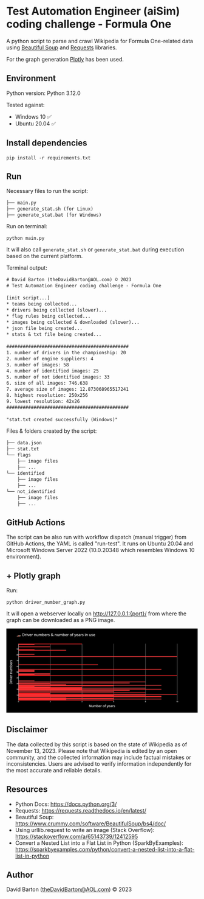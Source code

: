 # Test Automation Engineer (аіЅіⅿ) coding challenge - Formula One

A python script to parse and crawl Wikipedia for Formula One-related data using [Beautiful Soup](https://www.crummy.com/software/BeautifulSoup/) and [Requests](https://requests.readthedocs.io/en/latest/) libraries.

For the graph generation [Plotly](https://plotly.com/python/) has been used.


## Environment

Python version: Python 3.12.0

Tested against:
- Windows 10 ✅
- Ubuntu 20.04 ✅


## Install dependencies

```
pip install -r requirements.txt
```


## Run

Necessary files to run the script:
```
├── main.py
├── generate_stat.sh (for Linux)
├── generate_stat.bat (for Windows)
```

Run on terminal:
```
python main.py
```
It will also call `generate_stat.sh` or `generate_stat.bat` during execution based on the current platform.

Terminal output:
```
# David Barton (theDavidBarton@AOL.com) © 2023
# Test Automation Engineer coding challenge - Formula One

[init script...]
* teams being collected...
* drivers being collected (slower)...
* flag rules being collected...
* images being collected & downloaded (slower)...
* json file being created...
* stats & txt file being created...

#############################################
1. number of drivers in the championship: 20
2. number of engine suppliers: 4
3. number of images: 58
4. number of identified images: 25
5. number of not identified images: 33
6. size of all images: 746.638
7. average size of images: 12.873068965517241
8. highest resolution: 250x256
9. lowest resolution: 42x26
#############################################

"stat.txt created successfully (Windows)"
```

Files & folders created by the script:
```
├── data.json
├── stat.txt
└── flags
    ├── image files
    ├── ...
└── identified
    ├── image files
    ├── ...
└── not_identified
    ├── image files
    ├── ...
```


## GitHub Actions

The script can be also run with workflow dispatch (manual trigger) from GitHub Actions, the YAML is called "run-test". It runs on Ubuntu 20.04 and Microsoft Windows Server 2022 (10.0.20348 which resembles Windows 10 environment). 


## + Plotly graph

Run:
```
python driver_number_graph.py
```

It will open a webserver locally on http://127.0.0.1:{port}/ from where the graph can be downloaded as a PNG image.

![Graph saved as PNG](newplot.png)


## Disclaimer

The data collected by this script is based on the state of Wikipedia as of November 13, 2023. Please note that Wikipedia is edited by an open community, and the collected information may include factual mistakes or inconsistencies. Users are advised to verify information independently for the most accurate and reliable details.


## Resources

- Python Docs: https://docs.python.org/3/
- Requests: https://requests.readthedocs.io/en/latest/
- Beautiful Soup: https://www.crummy.com/software/BeautifulSoup/bs4/doc/
- Using urllib.request to write an image (Stack Overflow): https://stackoverflow.com/a/65143739/12412595
- Convert a Nested List into a Flat List in Python (SparkByExamples): https://sparkbyexamples.com/python/convert-a-nested-list-into-a-flat-list-in-python


## Author

David Barton (theDavidBarton@AOL.com) © 2023
